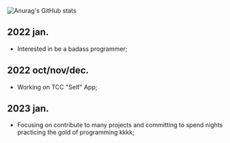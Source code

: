 ![Anurag's GitHub stats](https://github-readme-stats.vercel.app/api?username=Nbdyleto&show_icons=true&theme=transparent)

## 2022 jan.
- Interested in be a badass programmer;
## 2022 oct/nov/dec.
- Working on TCC "Self" App;
## 2023 jan.
- Focusing on contribute to many projects and committing to spend nights practicing the gold of programming kkkk;
